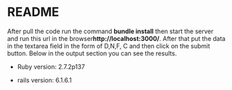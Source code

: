 # README

After pull the code run the command **bundle install**
then start the server and run this url in the browser**http://localhost:3000/**.
After that put the data in the textarea field in the form of D,N,F, C and then click on the submit button.
Below in the output section you can see the results.

* Ruby version: 2.7.2p137

* rails version: 6.1.6.1

